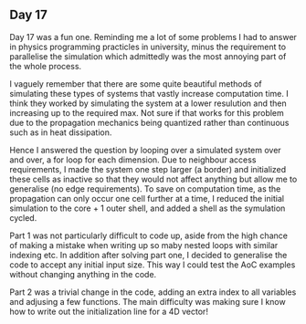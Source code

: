 ## Day 17

Day 17 was a fun one. Reminding me a lot of some problems I had to answer in physics programming practicles in university, minus the requirement to parallelise the simulation which admittedly was the most annoying part of the whole process.

I vaguely remember that there are some quite beautiful methods of simulating these types of systems that vastly increase computation time. I think they worked by simulating the system at a lower resulution and then increasing up to the required max. Not sure if that works for this problem due to the propagation mechanics being quantized rather than continuous such as in heat dissipation. 

Hence I answered the question by looping over a simulated system over and over, a for loop for each dimension. Due to neighbour access requirements, I made the system one step larger (a border) and initialized these cells as inactive so that they would not affect anything but allow me to generalise (no edge requirements). To save on computation time, as the propagation can only occur one cell further at a time, I reduced the initial simulation to the core + 1 outer shell, and added a shell as the symulation cycled. 

Part 1 was not particularly difficult to code up, aside from the high chance of making a mistake when writing up so maby nested loops with similar indexing etc. In addition after solving part one, I decided to generalise the code to accept any initial input size. This way I could test the AoC examples without changing anything in the code.

Part 2 was a trivial change in the code, adding an extra index to all variables and adjusing a few functions. The main difficulty was making sure I know how to write out the initialization line for a 4D vector!